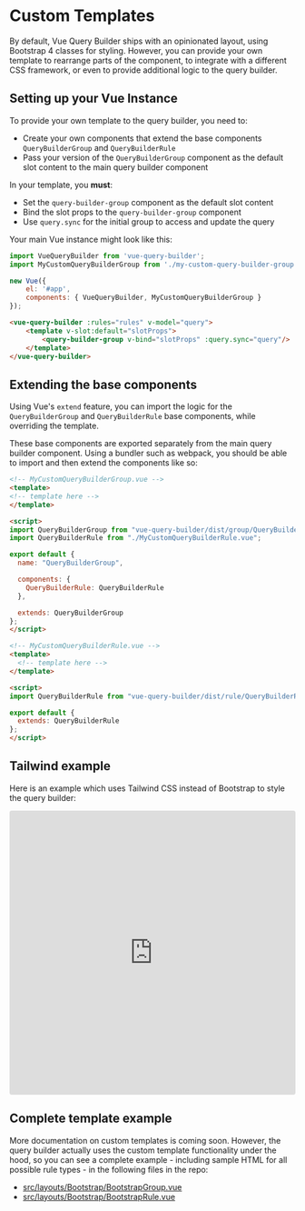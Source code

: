 # Custom Templates

By default, Vue Query Builder ships with an opinionated layout, using Bootstrap 4 classes for styling. However, you can provide your own template to rearrange parts of the component, to integrate with a different CSS framework, or even to provide additional logic to the query builder.

## Setting up your Vue Instance

To provide your own template to the query builder, you need to:

* Create your own components that extend the base components `QueryBuilderGroup` and `QueryBuilderRule`
* Pass your version of the `QueryBuilderGroup` component as the default slot content to the main query builder component

In your template, you **must**:

* Set the `query-builder-group` component as the default slot content
* Bind the slot props to the `query-builder-group` component
* Use `query.sync` for the initial group to access and update the query

Your main Vue instance might look like this:

```js
import VueQueryBuilder from 'vue-query-builder';
import MyCustomQueryBuilderGroup from './my-custom-query-builder-group.vue';

new Vue({
    el: '#app',
    components: { VueQueryBuilder, MyCustomQueryBuilderGroup }
});
```

```html
<vue-query-builder :rules="rules" v-model="query">
    <template v-slot:default="slotProps">
        <query-builder-group v-bind="slotProps" :query.sync="query"/>
    </template>
</vue-query-builder>
```

## Extending the base components

Using Vue's `extend` feature, you can import the logic for the `QueryBuilderGroup` and `QueryBuilderRule` base components, while overriding the template.

These base components are exported separately from the main query builder component. Using a bundler such as webpack, you should be able to import and then extend the components like so:


```html
<!-- MyCustomQueryBuilderGroup.vue -->
<template>
<!-- template here -->
</template>

<script>
import QueryBuilderGroup from "vue-query-builder/dist/group/QueryBuilderGroup.umd.js";
import QueryBuilderRule from "./MyCustomQueryBuilderRule.vue";

export default {
  name: "QueryBuilderGroup",

  components: {
    QueryBuilderRule: QueryBuilderRule
  },

  extends: QueryBuilderGroup
};
</script>
```

```html
<!-- MyCustomQueryBuilderRule.vue -->
<template>
  <!-- template here -->
</template>

<script>
import QueryBuilderRule from "vue-query-builder/dist/rule/QueryBuilderRule.umd.js";

export default {
  extends: QueryBuilderRule
};
</script>
```

## Tailwind example

Here is an example which uses Tailwind CSS instead of Bootstrap to style the query builder:

<iframe
     src="https://codesandbox.io/embed/vue-query-builder-demo-tailwind-82tun?fontsize=14&hidenavigation=1&theme=dark"
     style="width:100%; height:500px; border:0; border-radius: 4px; overflow:hidden;"
     title="Vue Query Builder Demo - Tailwind"
     allow="geolocation; microphone; camera; midi; vr; accelerometer; gyroscope; payment; ambient-light-sensor; encrypted-media; usb"
     sandbox="allow-modals allow-forms allow-popups allow-scripts allow-same-origin"></iframe>

<style>
.content:not(.custom) {
  max-width: none;
}
</style>

## Complete template example

More documentation on custom templates is coming soon. However, the query builder actually uses the custom template functionality under the hood, so you can see a complete example - including sample HTML for all possible rule types - in the following files in the repo:

- [src/layouts/Bootstrap/BootstrapGroup.vue](https://github.com/dabernathy89/vue-query-builder/blob/master/src/layouts/Bootstrap/BootstrapGroup.vue)
- [src/layouts/Bootstrap/BootstrapRule.vue](https://github.com/dabernathy89/vue-query-builder/blob/master/src/layouts/Bootstrap/BootstrapRule.vue)
